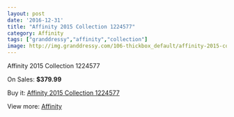 ```yaml
---
layout: post
date: '2016-12-31'
title: "Affinity 2015 Collection 1224577"
category: Affinity
tags: ["granddressy","affinity","collection"]
image: http://img.granddressy.com/106-thickbox_default/affinity-2015-collection-1224577.jpg
---
```

Affinity 2015 Collection 1224577

On Sales: **$379.99**
<a href="https://www.granddressy.com/en/affinity/86-affinity-2015-collection-1224577.html"><amp-img layout="responsive" width="600" height="600" src="//img.granddressy.com/106-thickbox_default/affinity-2015-collection-1224577.jpg" alt="Affinity 2015 Collection 1224577 0" /></a>
<a href="https://www.granddressy.com/en/affinity/86-affinity-2015-collection-1224577.html"><amp-img layout="responsive" width="600" height="600" src="//img.granddressy.com/107-thickbox_default/affinity-2015-collection-1224577.jpg" alt="Affinity 2015 Collection 1224577 1" /></a>

Buy it: [Affinity 2015 Collection 1224577](https://www.granddressy.com/en/affinity/86-affinity-2015-collection-1224577.html "Affinity 2015 Collection 1224577")

View more: [Affinity](https://www.granddressy.com/en/5-affinity "Affinity")